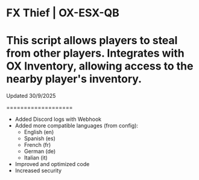 # FX Thief | OX-ESX-QB
This script allows players to steal from other players. Integrates with OX Inventory, allowing access to the nearby player's inventory.
===================

Updated 30/9/2025

===================
- Added Discord logs with Webhook
- Added more compatible languages (from config):
  - English (en)
  - Spanish (es)
  - French (fr)
  - German (de)
  - Italian (it)
- Improved and optimized code
- Increased security

